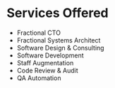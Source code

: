 # Services Offered
* Fractional CTO
* Fractional Systems Architect
* Software Design & Consulting
* Software Development
* Staff Augmentation
* Code Review & Audit
* QA Automation
